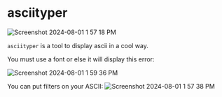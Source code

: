 # asciityper
![Screenshot 2024-08-01 1 57 18 PM](https://github.com/user-attachments/assets/3464413b-6266-4fa8-9d20-bca55ad5cca3)

`asciityper` is a tool to display ascii in a cool way.

You must use a font or else it will display this error:

![Screenshot 2024-08-01 1 59 36 PM](https://github.com/user-attachments/assets/4125c749-ab37-4681-a5ec-9632406b567b)

You can put filters on your ASCII: 
![Screenshot 2024-08-01 1 57 38 PM](https://github.com/user-attachments/assets/d672282a-2914-4253-9775-171945405130)
